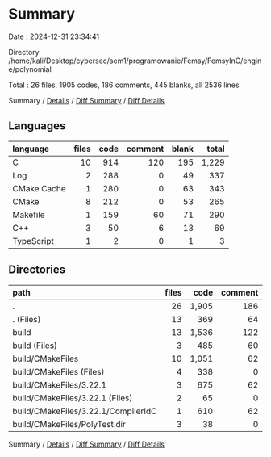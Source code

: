 # Summary

Date : 2024-12-31 23:34:41

Directory /home/kali/Desktop/cybersec/sem1/programowanie/Femsy/FemsyInC/engine/polynomial

Total : 26 files,  1905 codes, 186 comments, 445 blanks, all 2536 lines

Summary / [Details](details.md) / [Diff Summary](diff.md) / [Diff Details](diff-details.md)

## Languages
| language | files | code | comment | blank | total |
| :--- | ---: | ---: | ---: | ---: | ---: |
| C | 10 | 914 | 120 | 195 | 1,229 |
| Log | 2 | 288 | 0 | 49 | 337 |
| CMake Cache | 1 | 280 | 0 | 63 | 343 |
| CMake | 8 | 212 | 0 | 53 | 265 |
| Makefile | 1 | 159 | 60 | 71 | 290 |
| C++ | 3 | 50 | 6 | 13 | 69 |
| TypeScript | 1 | 2 | 0 | 1 | 3 |

## Directories
| path | files | code | comment | blank | total |
| :--- | ---: | ---: | ---: | ---: | ---: |
| . | 26 | 1,905 | 186 | 445 | 2,536 |
| . (Files) | 13 | 369 | 64 | 77 | 510 |
| build | 13 | 1,536 | 122 | 368 | 2,026 |
| build (Files) | 3 | 485 | 60 | 143 | 688 |
| build/CMakeFiles | 10 | 1,051 | 62 | 225 | 1,338 |
| build/CMakeFiles (Files) | 4 | 338 | 0 | 60 | 398 |
| build/CMakeFiles/3.22.1 | 3 | 675 | 62 | 156 | 893 |
| build/CMakeFiles/3.22.1 (Files) | 2 | 65 | 0 | 24 | 89 |
| build/CMakeFiles/3.22.1/CompilerIdC | 1 | 610 | 62 | 132 | 804 |
| build/CMakeFiles/PolyTest.dir | 3 | 38 | 0 | 9 | 47 |

Summary / [Details](details.md) / [Diff Summary](diff.md) / [Diff Details](diff-details.md)